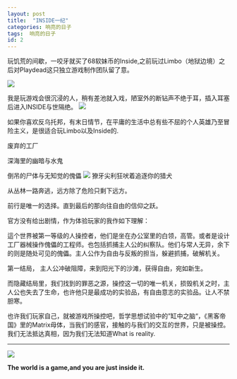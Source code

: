 ```yaml
---
layout: post
title:  "INSIDE一纪" 
categories: 响亮的日子
tags:  响亮的日子
id: 2
---
```


玩饥荒的间歇，一咬牙就买了68软妹币的Inside,之前玩过Limbo（地狱边境）之后对Playdead这只独立游戏制作团队留了意。


![](http://7xq62e.com1.z0.glb.clouddn.com/inside1.jpg)

我是玩游戏会很沉浸的人，稍有差池就入戏，陋室外的断钻声不绝于耳，插入耳塞后进入INSIDE与世隔绝。
![](http://7xq62e.com1.z0.glb.clouddn.com/original.jpg)

如果你喜欢反乌托邦，有末日情节，在平庸的生活中总有些不屈的个人英雄乃至冒险主义，是很适合玩Limbo以及Inside的.

废弃的工厂

深海里的幽暗与水鬼

倒吊的尸体与无知觉的傀儡
![](http://7xq62e.com1.z0.glb.clouddn.com/Inside3.png)
獠牙尖利狂吠着追逐你的猎犬

从丛林一路奔逃，远方除了危险只剩下远方。

前行是唯一的选择。直到最后的那向往自由的信仰之跃。

官方没有给出剧情，作为体验玩家的我作如下理解：

這个世界被第一等级的人操控者，他们是坐在办公室里的白领，高管。或者是设计工厂器械操作傀儡的工程师。也包括抓捕主人公的纠察队。他们与常人无异，余下的则是随处可见的傀儡。主人公作为自由与反叛的担当，躲避抓捕，破解机关。

第一结局， 主人公冲破阻障，来到阳光下的沙滩，获得自由，宛如新生。

而隐藏结局里，我们找到的罪恶之源，操控这一切的唯一机关，损毁机关之时，主人公也失去了生命，也许他只是最成功的实验品，有自由意志的实验品。让人不禁胆寒。

也许我们玩家自己，就被游戏所操控吧，哲学思想试验中的”缸中之脑“，《黑客帝国》里的Matrix母体，当我们的感官，接触的与我们的交互的世界，只是被操控。我们无法抵达真相，因为我们无法知道What is reality.


----------
![](http://7xq62e.com1.z0.glb.clouddn.com/Inside2.png)

**The world is a game,and you are just inside it.**



